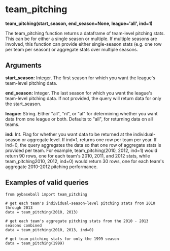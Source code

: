 # team_pitching

__team_pitching(start_season, end_season=None, league='all', ind=1)__

The team_pitching function returns a dataframe of team-level pitching stats. This can be for either a single season or multiple. If multiple seasons are involved, this function can provide either single-season stats (e.g. one row per team per season) or aggregate stats over multiple seasons. 

## Arguments
__start_season:__ Integer. The first season for which you want the league's team-level pitching data.

__end_season:__ Integer. The last season for which you want the league's team-level pitching data. If not provided, the query will return data for only the start_season.  

__league:__ String. Either "all", "nl", or "al" for determining whether you want data from one league or both. Defaults to "all", for returning data on all teams. 

__ind:__ Int. Flag for whether you want data to be returned at the individual-season or aggregate level. If ind=1, returns one row per team per year. If ind=0, the query aggregates the data so that one row of aggregate stats is provided per team. For example, team_pitching(2010, 2012, ind=1) would return 90 rows, one for each team's 2010, 2011, and 2012 stats, while team_pitching2010, 2012, ind=0) would return 30 rows, one for each team's aggregate 2010-2012 pitching performance.

## Examples of valid queries

~~~~
from pybaseball import team_pitching

# get each team's individual-season-level pitching stats from 2010 through 2013
data = team_pitching(2010, 2013)

# get each team's aggregate pitching stats from the 2010 - 2013 seasons combined
data = team_pitching(2010, 2013, ind=0)

# get team pitching stats for only the 1999 season
data = team_pitching(1999)
~~~~
